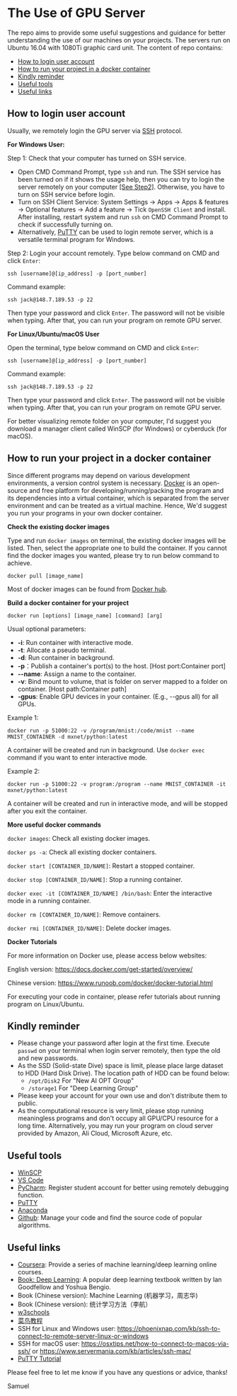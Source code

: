 # The Use of GPU Server
The repo aims to provide some useful suggestions and guidance for better understanding the use of our machines on your projects. The servers run on Ubuntu 16.04 with 1080Ti graphic card unit. The content of repo contains:
- [How to login user account](#topic1)
- [How to run your project in a docker container](#topic2)
- [Kindly reminder](#topic3)
- [Useful tools](#topic4)
- [Useful links](#topic5)

## <span id="topic1">How to login user account</span>
Usually, we remotely login the GPU server via [SSH](https://www.ssh.com/ssh/) protocol.

**For Windows User:** 

Step 1: Check that your computer has turned on SSH service. 

- Open CMD Command Prompt, type `ssh` and run. The SSH service has been turned on if it shows the usage help, then you can try to login the server remotely on your computer [[See Step2]](#Step2). Otherwise, you have to turn on SSH service before login.
- Turn on SSH Client Service: System Settings -> Apps -> Apps & features -> Optional features -> Add a feature -> Tick `OpenSSH Client` and install. After installing, restart system and run `ssh` on CMD Command Prompt to check if successfully turning on.
- Alternatively, [PuTTY](https://www.ssh.com/ssh/putty/) can be used to login remote server, which is a versatile terminal program for Windows.

<span id="Step2">Step 2:</span> Login your account remotely. Type below command on CMD and click `Enter`:
```
ssh [username]@[ip_address] -p [port_number]
```
Command example:
```
ssh jack@148.7.189.53 -p 22 
```
Then type your password and click `Enter`. The password will not be visible when typing. After that, you can run your program on remote GPU server.

**For Linux/Ubuntu/macOS User**

Open the terminal, type below command on CMD and click `Enter`:
```
ssh [username]@[ip_address] -p [port_number]
```
Command example:
```
ssh jack@148.7.189.53 -p 22 
```
Then type your password and click `Enter`. The password will not be visible when typing. After that, you can run your program on remote GPU server.

For better visualizing remote folder on your computer, I'd suggest you download a manager client called WinSCP (for Windows) or cyberduck (for macOS).


## <span id="topic2">How to run your project in a docker container</span>
Since different programs may depend on various development environments, a version control system is necessary. [Docker](https://www.docker.com/) is an open-source and free platform for developing/running/packing the program and its dependencies into a virtual container, which is separated from the server environment and can be treated as a virtual machine. Hence, We'd suggest you run your programs in your own docker container.

**Check the existing docker images**

Type and run `docker images` on terminal, the existing docker images will be listed. Then, select the appropriate one to build the container. If you cannot find the docker images you wanted, please try to run below command to achieve.
```
docker pull [image_name]
``` 
Most of docker images can be found from [Docker hub](https://hub.docker.com/).

**Build a docker container for your project**

```
docker run [options] [image_name] [command] [arg]
```

Usual optional parameters:
- **-i**: Run container with interactive mode.
- **-t**: Allocate a pseudo terminal.
- **-d**: Run container in background.
- **-p**：Publish a container's port(s) to the host. [Host port:Container port]
- **--name**:  Assign a name to the container.
- **-v**: Bind mount to volume, that is folder on server mapped to a folder on container. [Host path:Container path]
- **-gpus**: Enable GPU devices in your container. (E.g., --gpus all) for all GPUs.

Example 1:
```
docker run -p 51000:22 -v /program/mnist:/code/mnist --name MNIST_CONTAINER -d mxnet/python:latest
```
A container will be created and run in background. Use `docker exec` command if you want to enter interactive mode.

Example 2:
```
docker run -p 51000:22 -v program:/program --name MNIST_CONTAINER -it mxnet/python:latest
```
A container will be created and run in interactive mode, and will be stopped after you exit the container.

**More useful docker commands**

`docker images`: Check all existing docker images.

`docker ps -a`: Check all existing docker containers.

`docker start [CONTAINER_ID/NAME]`: Restart a stopped container.

`docker stop [CONTAINER_ID/NAME]`: Stop a running container.

`docker exec -it [CONTAINER_ID/NAME] /bin/bash`: Enter the interactive mode in a running container.

`docker rm [CONTAINER_ID/NAME]`: Remove containers.

`docker rmi [CONTAINER_ID/NAME]`: Delete docker images.

**Docker Tutorials**

For more information on Docker use, please access below websites:

English version: <https://docs.docker.com/get-started/overview/>

Chinese version: <https://www.runoob.com/docker/docker-tutorial.html>

For executing your code in container, please refer tutorials about running program on Linux/Ubuntu.

## <span id="topic3">Kindly reminder</span>
- Please change your password after login at the first time. Execute `passwd` on your terminal when login server remotely, then type the old and new passwords.
- As the SSD (Solid-state Dive) space is limit, please place large dataset to HDD (Hard Disk Drive). The location path of HDD can be found below:
    - `/opt/Disk2` For "New AI OPT Group"
    - `/storage1` For "Deep Learning Group"
- Please keep your account for your own use and don't distribute them to public.
- As the computational resource is very limit, please stop running meaningless programs and don't occupy all GPU/CPU resource for a long time. Alternatively, you may run your program on cloud server provided by Amazon, Ali Cloud, Microsoft Azure, etc.

## <span id="topic4">Useful tools</span>
- [WinSCP](https://winscp.net/eng/download.php)
- [VS Code](https://code.visualstudio.com/)
- [PyCharm](https://www.jetbrains.com/pycharm/): Register student account for better using remotely debugging function.
- [PuTTY](https://www.ssh.com/ssh/putty/)
- [Anaconda](https://www.anaconda.com/)
- [Github](https://github.com/): Manage your code and find the source code of popular algorithms.

## <span id="topic5">Useful links</span>

- [Coursera](https://www.coursera.org/learn/machine-learning): Provide a series of machine learning/deep learning online courses. 
- [Book: Deep Learning](https://www.deeplearningbook.org/): A popular deep learning textbook written by Ian Goodfellow and Yoshua Bengio.
- Book (Chinese version): Machine Learning (机器学习，周志华)
- Book (Chinese version): 统计学习方法（李航）
- [w3schools](https://www.w3schools.com/default.asp)
- [菜鸟教程](https://www.runoob.com/)
- SSH for Linux and Windows user: <https://phoenixnap.com/kb/ssh-to-connect-to-remote-server-linux-or-windows>
- SSH for macOS user: <https://osxtips.net/how-to-connect-to-macos-via-ssh/> or <https://www.servermania.com/kb/articles/ssh-mac/>
- [PuTTY Tutorial](https://www.siteground.com/tutorials/ssh/putty/)


Please feel free to let me know if you have any questions or advice, thanks!

Samuel
